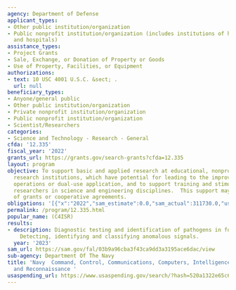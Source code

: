 ```yaml
---
agency: Department of Defense
applicant_types:
- Other public institution/organization
- Public nonprofit institution/organization (includes institutions of higher education
  and hospitals)
assistance_types:
- Project Grants
- Sale, Exchange, or Donation of Property or Goods
- Use of Property, Facilities, or Equipment
authorizations:
- text: 10 USC 4001 U.S.C. &sect; .
  url: null
beneficiary_types:
- Anyone/general public
- Other public institution/organization
- Private nonprofit institution/organization
- Public nonprofit institution/organization
- Scientist/Researchers
categories:
- Science and Technology - Research - General
cfda: '12.335'
fiscal_year: '2022'
grants_url: https://grants.gov/search-grants?cfda=12.335
layout: program
objective: To support basic and applied research at educational, nonprofit, or commercial
  research institutions, which have potential for leading to the improvement of military
  operations or dual-use application, and to support training and stimulation of future
  researchers in science and engineering disciplines.  This support may take the form
  of grants or cooperative agreements.
obligations: '[{"x":"2022","sam_estimate":0.0,"sam_actual":311730.0,"usa_spending_actual":0.0},{"x":"2023","sam_estimate":311730.0,"sam_actual":0.0,"usa_spending_actual":0.0},{"x":"2024","sam_estimate":311730.0,"sam_actual":0.0,"usa_spending_actual":0.0}]'
permalink: /program/12.335.html
popular_name: (C4ISR)
results:
- description: Diagnostic testing and identification of pathogens in food and water.
    Detecting, identifying and classifying anomalous signals.
  year: '2023'
sam_url: https://sam.gov/fal/03b9a96cba3f43ca9dd3a3195ace6dac/view
sub-agency: Department Of The Navy
title: 'Navy  Command, Control, Communications, Computers, Intelligence, Surveillance,
  and Reconnaissance '
usaspending_url: https://www.usaspending.gov/search/?hash=520a1322e65c63feaf3d5217e8f96c71
---
```

